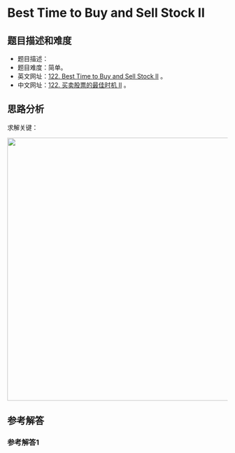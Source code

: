 # Best Time to Buy and Sell Stock II

## 题目描述和难度
+ 题目描述：
+ 题目难度：简单。
+ 英文网址：[122. Best Time to Buy and Sell Stock II](https://leetcode.com/problems/best-time-to-buy-and-sell-stock-ii/description/)  。
+ 中文网址：[122. 买卖股票的最佳时机 II](https://leetcode-cn.com/problems/best-time-to-buy-and-sell-stock-ii/description/)  。
## 思路分析
求解关键：

<img src="https://liweiwei1419.github.io/images/leetcode-solution/" width="600">

## 参考解答
### 参考解答1

```java

```
